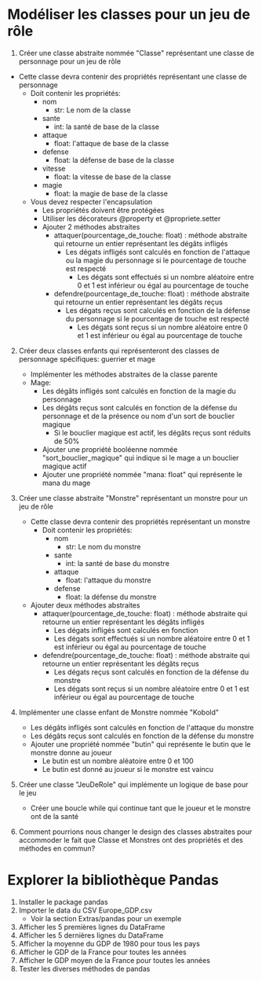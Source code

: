 # Modéliser les classes pour un jeu de rôle
1) Créer une classe abstraite nommée "Classe" représentant une classe de personnage pour un jeu de rôle
- Cette classe devra contenir des propriétés représentant une classe de personnage
  - Doit contenir les propriétés:
    - nom
      - str: Le nom de la classe
    - sante
      - int: la santé de base de la classe
    - attaque
      - float: l'attaque de base de la classe
    - defense
      - float: la défense de base de la classe
    - vitesse
      - float: la vitesse de base de la classe
    - magie
      - float: la magie de base de la classe
  - Vous devez respecter l'encapsulation
    - Les propriétés doivent être protégées
    - Utiliser les décorateurs @property et @propriete.setter
    - Ajouter 2 méthodes abstraites
      - attaquer(pourcentage_de_touche: float) : méthode abstraite qui retourne un entier représentant les dégâts infligés
        - Les dégats infligés sont calculés en fonction de l'attaque ou la magie du personnage si le pourcentage de touche est respecté
          - Les dégats sont effectués si un nombre aléatoire entre 0 et 1 est inférieur ou égal au pourcentage de touche
      - defendre(pourcentage_de_touche: float) : méthode abstraite qui retourne un entier représentant les dégâts reçus
        - Les dégats reçus sont calculés en fonction de la défense du personnage si le pourcentage de touche est respecté
          - Les dégats sont reçus si un nombre aléatoire entre 0 et 1 est inférieur ou égal au pourcentage de touche
2) Créer deux classes enfants qui représenteront des classes de personnage spécifiques: guerrier et mage
    - Implémenter les méthodes abstraites de la classe parente
    - Mage:
      - Les dégâts infligés sont calculés en fonction de la magie du personnage
      - Les dégâts reçus sont calculés en fonction de la défense du personnage et de la présence ou nom d'un sort de bouclier magique
        - Si le bouclier magique est actif, les dégâts reçus sont réduits de 50%
      - Ajouter une propriété booléenne nommée "sort_bouclier_magique" qui indique si le mage a un bouclier magique actif
      - Ajouter une propriété nommée "mana: float" qui représente le mana du mage
3) Créer une classe abstraite "Monstre" représentant un monstre pour un jeu de rôle
    - Cette classe devra contenir des propriétés représentant un monstre
      - Doit contenir les propriétés:
        - nom
          - str: Le nom du monstre
        - sante
          - int: la santé de base du monstre
        - attaque
          - float: l'attaque du monstre
        - defense
          - float: la défense du monstre
    - Ajouter deux méthodes abstraites
      - attaquer(pourcentage_de_touche: float) : méthode abstraite qui retourne un entier représentant les dégâts infligés
        - Les dégats infligés sont calculés en fonction
        - Les dégats sont effectués si un nombre aléatoire entre 0 et 1 est inférieur ou égal au pourcentage de touche
      - defendre(pourcentage_de_touche: float) : méthode abstraite qui retourne un entier représentant les dégâts reçus
        - Les dégats reçus sont calculés en fonction de la défense du monstre
        - Les dégats sont reçus si un nombre aléatoire entre 0 et 1 est inférieur ou égal au pourcentage de touche
4) Implémenter une classe enfant de Monstre nommée "Kobold"
    - Les dégâts infligés sont calculés en fonction de l'attaque du monstre
    - Les dégâts reçus sont calculés en fonction de la défense du monstre
    - Ajouter une propriété nommée "butin" qui représente le butin que le monstre donne au joueur
      - Le butin est un nombre aléatoire entre 0 et 100
      - Le butin est donné au joueur si le monstre est vaincu
5) Créer une classe "JeuDeRole" qui implémente un logique de base pour le jeu
    - Créer une boucle while qui continue tant que le joueur et le monstre ont de la santé

6) Comment pourrions nous changer le design des classes abstraites pour accommoder le fait que Classe et Monstres ont des propriétés et des méthodes en commun?

# Explorer la bibliothèque Pandas
1) Installer le package pandas
2) Importer le data du CSV Europe_GDP.csv
   - Voir la section Extras/pandas pour un exemple
3) Afficher les 5 premières lignes du DataFrame
4) Afficher les 5 dernières lignes du DataFrame
5) Afficher la moyenne du GDP de 1980 pour tous les pays
6) Afficher le GDP de la France pour toutes les années
7) Afficher le GDP moyen de la France pour toutes les années
8) Tester les diverses méthodes de pandas
